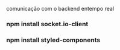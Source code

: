 comunicação com o backend entempo real

### npm install socket.io-client

### npm install styled-components


